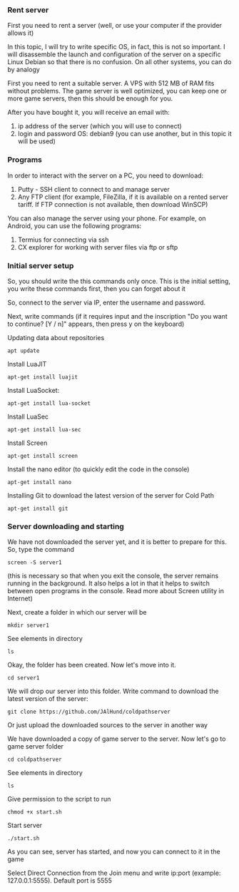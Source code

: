 ### Rent server


First you need to rent a server (well, or use your computer if the provider allows it)

In this topic, I will try to write specific OS, in fact, this is not so important. I will disassemble the launch and configuration of the server on a specific Linux Debian so that there is no confusion. On all other systems, you can do by analogy

First you need to rent a suitable server. A VPS with 512 MB of RAM fits without problems. The game server is well optimized, you can keep one or more game servers, then this should be enough for you.

After you have bought it, you will receive an email with:
 1) ip address of the server (which you will use to connect)
 2) login and password
OS: debian9 (you can use another, but in this topic it will be used)


### Programs


In order to interact with the server on a PC, you need to download:
 1) Putty - SSH client to connect to and manage server
 2) Any FTP client (for example, FileZilla, if it is available on a rented server tariff. If FTP connection is not available, then download WinSCP)

You can also manage the server using your phone. For example, on Android, you can use the following programs:
 1) Termius for connecting via ssh
 2) CX explorer for working with server files via ftp or sftp


### Initial server setup


So, you should write the this commands only once. This is the initial setting, you write these commands first, then you can forget about it

So, connect to the server via IP, enter the username and password.

Next, write commands
 (if it requires input and the inscription "Do you want to continue? [Y / n]" appears, then press y on the keyboard)

Updating data about repositories
```
apt update 
```
Install LuaJIT
```
apt-get install luajit
```
Install LuaSocket:
```
apt-get install lua-socket
```
Install LuaSec
```
apt-get install lua-sec
```
Install Screen
```
apt-get install screen
```
Install the nano editor (to quickly edit the code in the console)
```
apt-get install nano
```
Installing Git to download the latest version of the server for Cold Path
```
apt-get install git
```


### Server downloading and starting


We have not downloaded the server yet, and it is better to prepare for this. So, type the command
```
screen -S server1
```
(this is necessary so that when you exit the console, the server remains running in the background. It also helps a lot in that it helps to switch between open programs in the console. Read more about Screen utility in Internet)

Next, create a folder in which our server will be
```
mkdir server1
```
See elements in directory 
```
ls
```
Okay, the folder has been created. Now let's move into it.
```
cd server1
```
We will drop our server into this folder. Write command to download the latest version of the server:
```
git clone https://github.com/JAlHund/coldpathserver
```
Or just upload the downloaded sources to the server in another way

We have downloaded a copy of game server to the server. Now let's go to game server folder
```
cd coldpathserver
```
See elements in directory
```
ls
```
Give permission to the script to run
```
chmod +x start.sh
```
Start server
```
./start.sh
```

As you can see, server has started, and now you can connect to it in the game

Select Direct Connection from the Join menu and write ip:port (example: 127.0.0.1:5555). Default port is 5555

